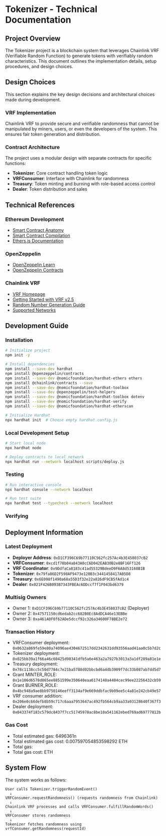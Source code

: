 # Tokenizer - Technical Documentation

## Project Overview

The Tokenizer project is a blockchain system that leverages Chainlink VRF (Verifiable Random Function) to generate tokens with verifiably random characteristics. This document outlines the implementation details, setup procedures, and design choices.

## Design Choices

This section explains the key design decisions and architectural choices made during development.

### VRF Implementation

Chainlink VRF to provide secure and verifiable randomness that cannot be manipulated by miners, users, or even the developers of the system. This ensures fair token generation and distribution.

### Contract Architecture

The project uses a modular design with separate contracts for specific functions:
- **Tokenizer**: Core contract handling token logic
- **VRFConsumer**: Interface with Chainlink for randomness
- **Treasury**: Token minting and burning with role-based access control
- **Dealer**: Token distribution and sales

## Technical References

### Ethereum Development
- [Smart Contract Anatomy](https://ethereum.org/en/developers/docs/smart-contracts/anatomy/)
- [Smart Contract Compilation](https://ethereum.org/en/developers/docs/smart-contracts/compiling/)
- [Ethers.js Documentation](https://docs.ethers.org/v6/)

### OpenZeppelin
- [OpenZeppelin Learn](https://docs.openzeppelin.com/learn/)
- [OpenZeppelin Contracts](https://docs.openzeppelin.com/contracts/5.x/)

### Chainlink VRF
- [VRF Homepage](https://vrf.chain.link/)
- [Getting Started with VRF v2.5](https://docs.chain.link/vrf/v2-5/getting-started)
- [Random Number Generation Guide](https://docs.chain.link/vrf/v2-5/subscription/get-a-random-number)
- [Supported Networks](https://docs.chain.link/vrf/v2-5/supported-networks)

## Development Guide

### Installation

```bash
# Initialize project
npm init -y

# Install dependencies
npm install --save-dev hardhat
npm install @openzeppelin/contracts
npm install --save-dev @nomicfoundation/hardhat-ethers ethers
npm install @chainlink/contracts --save
npm install --save-dev @nomicfoundation/hardhat-toolbox
npm install --save-dev @openzeppelin/test-helpers
npm install --save-dev @nomicfoundation/hardhat-toolbox dotenv
npm install --save-dev @nomicfoundation/hardhat-verify
npm install --save-dev @nomicfoundation/hardhat-etherscan

# Initialize Hardhat
npx hardhat init  # Choose empty hardhat.config.js
```

### Local Development Setup

```bash
# Start local node
npx hardhat node

# Deploy contracts to local network
npx hardhat run --network localhost scripts/deploy.js
```

### Testing

```bash
# Run interactive console
npx hardhat console --network localhost

# Run test suite
npx hardhat test --typecheck --network localhost
```

### Verifying



## Deployment Information

### Latest Deployment

- **Deployer Address**: `0xD1CF396C69b77110C562fc257Ac4b3E458037cB2`
- **VRFConsumer**: `0xcd1f78b04a843A0cC6D042EAB30B2e8BF16Ff126`
- **VRF Coordinator**: `0x9DdfaCa8183c41ad55329BdeeD9F6A8d53168B1B`
- **Tokenizer**: `0x79fa86D2F598AF9473e120B3c3441458417A05D8`
- **Treasury**: `0x6E098f1490a68a55D3f32e22a826dF9CB5fAd1c4`
- **Dealer**: `0x021F426B093B7343FBEAc6DDccf7f1F043bd6379`

### Multisig Owners
- Owner 1: `0xD1CF396C69b77110C562fc257Ac4b3E458037cB2` (Deployer)
- Owner 2: `0x47571150cd6edab2cc682B0Ec8AdDCA46e13EBBe`
- Owner 3: `0xa461A0F0f62ADe5dccf92c326a34600F78BE2e72`

### Transaction History
- VRFConsumer deployment: `0x0632a869fe59e80a74096ae4304672517dd2342631dd93556aad41aa0c5b7d2c`
- Tokenizer deployment: `0x025bb39a1f66a46c60425d98341dfb5a6e463a2a7927b3013a3a1df289a81e1e`
- Treasury deployment: `0x78c1138cc5c50d7784c7e21ba5788d02bbcbd6a4db3909f7dc33b087ab7dd5d7`
- Grant MINTER_ROLE: `0x1e106d6578d865ee8851599e350640eaa6174148a4484cec99ee22256432cb59`
- Grant BURNER_ROLE: `0x4bc948a9ae8bb9750146eeff3134af9e669ddbfac9b09ee5c4a81e242cb49e57`
- VRF consumer addition: `0x206e0c66defb8b59c717c6aaa7953647ac492fb564cb9aa33a93128640f367f3`
- Dealer deployment: `0x043374f183c579dc8437f7cc51745978ac8be10a541162ebed769ad69777812b`

### Gas Cost
- Total estimated gas: 6496361n
- Total estimated gas cost: 0.007597054853598292 ETH
- Total gas: 
- Total gas cost:  ETH


## System Flow

The system works as follows:

```
User calls Tokenizer.triggerRandomEvent()
  ↓
VRFConsumer.requestRandomness() (requests randomness from Chainlink)
  ↓
Chainlink VRF processes and calls VRFConsumer.fulfillRandomWords()
  ↓
VRFConsumer stores randomness
  ↓
Tokenizer fetches randomness using vrfConsumer.getRandomness(requestId)
